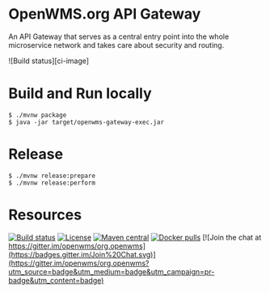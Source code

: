 # OpenWMS.org API Gateway
An API Gateway that serves as a central entry point into the whole microservice network and takes care about security and routing.

![Build status][ci-image]

# Build and Run locally
```
$ ./mvnw package
$ java -jar target/openwms-gateway-exec.jar 
```

# Release
```
$ ./mvnw release:prepare
$ ./mvnw release:perform
```

# Resources
[![Build status](https://github.com/spring-labs/org.openwms.gateway/actions/workflows/master-build.yml/badge.svg)](https://github.com/spring-labs/org.openwms.gateway/actions/workflows/master-build.yml)
[![License](https://img.shields.io/badge/License-Apache%202.0-blue.svg)](LICENSE)
[![Maven central](https://img.shields.io/maven-central/v/org.openwms/org.openwms.gateway)](https://search.maven.org/search?q=a:org.openwms.gateway)
[![Docker pulls](https://img.shields.io/docker/pulls/interface21/openwms-gateway)](https://hub.docker.com/r/interface21/openwms-gateway)
[![Join the chat at https://gitter.im/openwms/org.openwms](https://badges.gitter.im/Join%20Chat.svg)](https://gitter.im/openwms/org.openwms?utm_source=badge&utm_medium=badge&utm_campaign=pr-badge&utm_content=badge)
